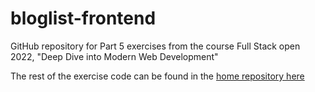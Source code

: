 # bloglist-frontend

GitHub repository for Part 5 exercises from the course Full Stack open 2022, "Deep Dive into Modern Web Development"

The rest of the exercise code can be found in the [home repository here](https://github.com/schatto1/fullstackopen2022)
